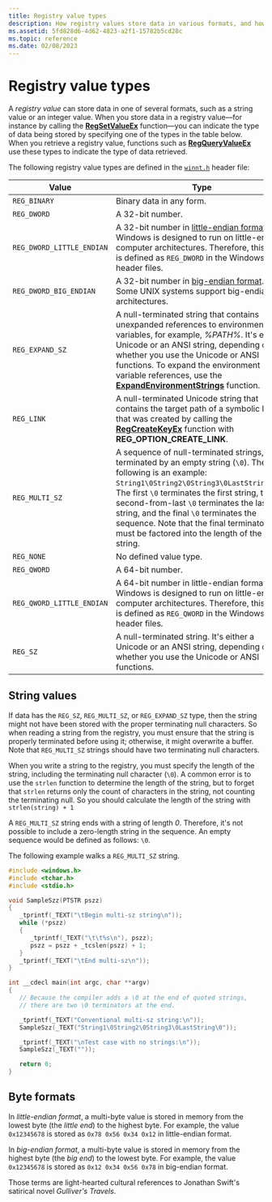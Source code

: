 ```yaml
---
title: Registry value types
description: How registry values store data in various formats, and how to specify the type of data being stored.
ms.assetid: 5fd828d6-4d62-4823-a2f1-15782b5cd28c
ms.topic: reference
ms.date: 02/08/2023
---
```


# Registry value types

A *registry value* can store data in one of several formats, such as a string value or an integer value. When you store data in a registry value&mdash;for instance by calling the [**RegSetValueEx**](/windows/win32/api/Winreg/nf-winreg-regsetvalueexa) function&mdash;you can indicate the type of data being stored by specifying one of the types in the table below. When you retrieve a registry value, functions such as [**RegQueryValueEx**](/windows/win32/api/Winreg/nf-winreg-regqueryvalueexa) use these types to indicate the type of data retrieved.

The following registry value types are defined in the [`winnt.h`](/windows/win32/api/winnt) header file:

| Value | Type |
|--|--|
| `REG_BINARY` | Binary data in any form. |
| `REG_DWORD` | A 32-bit number. |
| `REG_DWORD_LITTLE_ENDIAN` | A 32-bit number in [little-endian format](#byte-formats). Windows is designed to run on little-endian computer architectures. Therefore, this value is defined as `REG_DWORD` in the Windows header files. |
| `REG_DWORD_BIG_ENDIAN` | A 32-bit number in [big-endian format](#byte-formats). Some UNIX systems support big-endian architectures. |
| `REG_EXPAND_SZ` | A null-terminated string that contains unexpanded references to environment variables, for example, *%PATH%*. It's either a Unicode or an ANSI string, depending on whether you use the Unicode or ANSI functions. To expand the environment variable references, use the [**ExpandEnvironmentStrings**](/windows/win32/api/processenv/nf-processenv-expandenvironmentstringsa) function. |
| `REG_LINK` | A null-terminated Unicode string that contains the target path of a symbolic link that was created by calling the [**RegCreateKeyEx**](/windows/win32/api/Winreg/nf-winreg-regcreatekeyexa) function with **REG_OPTION_CREATE_LINK**. |
| `REG_MULTI_SZ` | A sequence of null-terminated strings, terminated by an empty string (`\0`). The following is an example: `String1\0String2\0String3\0LastString\0\0`. The first `\0` terminates the first string, the second-from-last `\0` terminates the last string, and the final `\0` terminates the sequence. Note that the final terminator must be factored into the length of the string. |
| `REG_NONE` | No defined value type. |
| `REG_QWORD` | A 64-bit number. |
| `REG_QWORD_LITTLE_ENDIAN` | A 64-bit number in little-endian format. Windows is designed to run on little-endian computer architectures. Therefore, this value is defined as `REG_QWORD` in the Windows header files. |
| `REG_SZ` | A null-terminated string. It's either a Unicode or an ANSI string, depending on whether you use the Unicode or ANSI functions. |

## String values

If data has the `REG_SZ`, `REG_MULTI_SZ`, or `REG_EXPAND_SZ` type, then the string might not have been stored with the proper terminating null characters. So when reading a string from the registry, you must ensure that the string is properly terminated before using it; otherwise, it might overwrite a buffer. Note that `REG_MULTI_SZ` strings should have two terminating null characters.

When you write a string to the registry, you must specify the length of the string, including the terminating null character (`\0`). A common error is to use the `strlen` function to determine the length of the string, but to forget that `strlen` returns only the count of characters in the string, not counting the terminating null. So you should calculate the length of the string with `strlen(string) + 1`

A `REG_MULTI_SZ` string ends with a string of length *0*. Therefore, it's not possible to include a zero-length string in the sequence. An empty sequence would be defined as follows: `\0`.

The following example walks a `REG_MULTI_SZ` string.

```cpp
#include <windows.h>
#include <tchar.h>
#include <stdio.h>

void SampleSzz(PTSTR pszz)
{
   _tprintf(_TEXT("\tBegin multi-sz string\n"));
   while (*pszz) 
   {
      _tprintf(_TEXT("\t\t%s\n"), pszz);
      pszz = pszz + _tcslen(pszz) + 1;
   }
   _tprintf(_TEXT("\tEnd multi-sz\n"));
}

int __cdecl main(int argc, char **argv)
{
   // Because the compiler adds a \0 at the end of quoted strings, 
   // there are two \0 terminators at the end. 

   _tprintf(_TEXT("Conventional multi-sz string:\n"));  
   SampleSzz(_TEXT("String1\0String2\0String3\0LastString\0"));

   _tprintf(_TEXT("\nTest case with no strings:\n"));  
   SampleSzz(_TEXT(""));

   return 0;
}
```

## Byte formats

In *little-endian format*, a multi-byte value is stored in memory from the lowest byte (the *little end*) to the highest byte. For example, the value `0x12345678` is stored as `0x78 0x56 0x34 0x12` in little-endian format.

In *big-endian format*, a multi-byte value is stored in memory from the highest byte (the *big end*) to the lowest byte. For example, the value `0x12345678` is stored as `0x12 0x34 0x56 0x78` in big-endian format.

Those terms are light-hearted cultural references to Jonathan Swift's satirical novel *Gulliver's Travels*.
